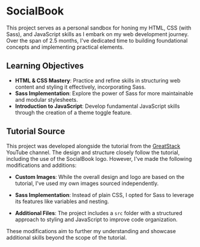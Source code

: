 # SocialBook

This project serves as a personal sandbox for honing my HTML, CSS (with Sass), and JavaScript skills as I embark on my web development journey. Over the span of 2.5 months, I've dedicated time to building foundational concepts and implementing practical elements.

## Learning Objectives

- **HTML & CSS Mastery**: Practice and refine skills in structuring web content and styling it effectively, incorporating Sass.
- **Sass Implementation**: Explore the power of Sass for more maintainable and modular stylesheets.
- **Introduction to JavaScript**: Develop fundamental JavaScript skills through the creation of a theme toggle feature.

## Tutorial Source

This project was developed alongside the tutorial from the [GreatStack](https://www.youtube.com/watch?v=NljIHlZRTTE&ab_channel=GreatStack) YouTube channel. The design and structure closely follow the tutorial, including the use of the SocialBook logo. However, I've made the following modifications and additions:

- **Custom Images**: While the overall design and logo are based on the tutorial, I've used my own images sourced independently.

- **Sass Implementation**: Instead of plain CSS, I opted for Sass to leverage its features like variables and nesting.

- **Additional Files**: The project includes a `src` folder with a structured approach to styling and JavaScript to improve code organization.

These modifications aim to further my understanding and showcase additional skills beyond the scope of the tutorial.
